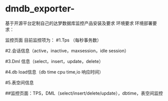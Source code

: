 # dmdb_exporter-
基于开源平台定制自己的达梦数据库监控产品安装及要求
环境要求
环境部署要求：


监控页面
目前监控项为：
#1.Tps （每秒事务数）

#2.会话信息（active，inactive，maxsession，idle session）

#3.Dml 信息（select，insert，update，delete）

#4.db load信息（db time cpu time,io 响应时间）

#5.表空间信息



##监控页面：TPS，DML（select/insert/delete/update），dbtime，表空间监控




